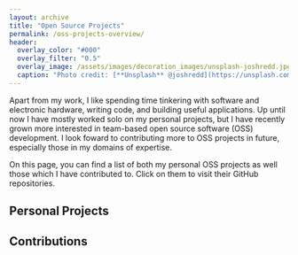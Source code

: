 ```yaml
---
layout: archive
title: "Open Source Projects"
permalink: /oss-projects-overview/
header:
  overlay_color: "#000"
  overlay_filter: "0.5"
  overlay_image: /assets/images/decoration_images/unsplash-joshredd.jpg
  caption: "Photo credit: [**Unsplash** @joshredd](https://unsplash.com/@joshredd)"
---
```


Apart from my work, I like spending time tinkering with software and electronic hardware, writing code, and building useful applications. Up until now I have mostly worked solo on my personal projects, but I have recently grown more interested in team-based open source software (OSS) development. I look foward to contributing more to OSS projects in future, especially those in my domains of expertise.

On this page, you can find a list of both my personal OSS projects as well those which I have contributed to. Click on them to visit their GitHub repositories.



## Personal Projects



## Contributions